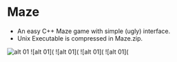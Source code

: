 # Maze

- An easy C++ Maze game with simple (ugly) interface.
- Unix Executable is compressed in Maze.zip.

![alt 01](https://cloud.githubusercontent.com/assets/18507649/14841418/738d90ec-0bf2-11e6-88f5-fdbd9c7b2bb8.png)
![alt 01](
![alt 01](
![alt 01](
![alt 01](
